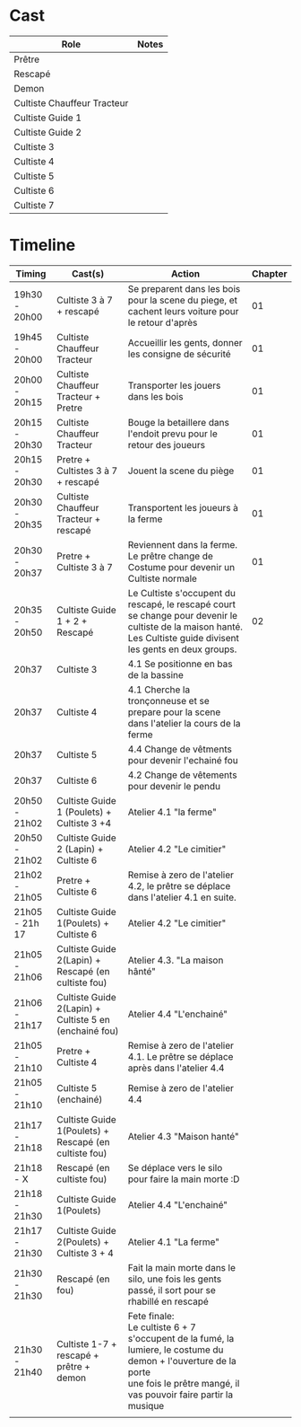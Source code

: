 # Cast

| Role                        | Notes |
| --------------------------- | ----- |
| Prêtre                      |       |
| Rescapé                     |       |
| Demon                       |       |
| Cultiste Chauffeur Tracteur |       |
| Cultiste Guide 1            |       |
| Cultiste Guide 2            |       |
| Cultiste 3                  |       |
| Cultiste 4                  |       |
| Cultiste 5                  |       |
| Cultiste 6                  |       |
| Cultiste 7                  |       |

# Timeline

| Timing         | Cast(s)                                                | Action                                                                                                                                                                                  | Chapter |
| -------------- | ------------------------------------------------------ | --------------------------------------------------------------------------------------------------------------------------------------------------------------------------------------- | ------- |
| 19h30 - 20h00  | Cultiste 3 à 7 + rescapé                               | Se preparent dans les bois pour la scene du piege, et cachent leurs voiture pour le retour d'après                                                                                      | 01      |
| 19h45 - 20h00  | Cultiste Chauffeur Tracteur                            | Accueillir les gents, donner les consigne de sécurité                                                                                                                                   | 01      |
| 20h00 - 20h15  | Cultiste Chauffeur Tracteur + Pretre                   | Transporter les jouers dans les bois                                                                                                                                                    | 01      |
| 20h15 - 20h30  | Cultiste Chauffeur Tracteur                            | Bouge la betaillere dans l'endoit prevu pour le retour des joueurs                                                                                                                      | 01      |
| 20h15 - 20h30  | Pretre + Cultistes 3 à 7 + rescapé                     | Jouent la scene du piège                                                                                                                                                                | 01      |
| 20h30 - 20h35  | Cultiste Chauffeur Tracteur + rescapé                  | Transportent les joueurs à la ferme                                                                                                                                                     | 01      |
| 20h30 - 20h37  | Pretre + Cultiste 3 à 7                                | Reviennent dans la ferme. Le prêtre change de Costume pour devenir un Cultiste normale                                                                                                  | 01      |
| 20h35 - 20h50  | Cultiste Guide 1 + 2 + Rescapé                         | Le Cultiste s'occupent du rescapé, le rescapé court se change pour devenir le cultiste de la maison hanté. Les Cultiste guide divisent les gents en deux groups.                        | 02      |
| 20h37          | Cultiste 3                                             | 4.1 Se positionne en bas de la bassine                                                                                                                                                  |         |
| 20h37          | Cultiste 4                                             | 4.1 Cherche la tronçonneuse et se prepare pour la scene dans l'atelier la cours de la ferme                                                                                             |         |
| 20h37          | Cultiste 5                                             | 4.4 Change de vêtments pour devenir l'echainé fou                                                                                                                                       |         |
| 20h37          | Cultiste 6                                             | 4.2 Change de vêtements pour devenir le pendu                                                                                                                                           |         |
| 20h50 - 21h02  | Cultiste Guide 1 (Poulets) + Cultiste 3 +4             | Atelier 4.1 "la ferme"                                                                                                                                                                  |         |
| 20h50 - 21h02  | Cultiste Guide 2 (Lapin) + Cultiste 6                  | Atelier 4.2 "Le cimitier"                                                                                                                                                               |         |
| 21h02 - 21h05  | Pretre + Cultiste 6                                    | Remise à zero de l'atelier 4.2, le prêtre se déplace dans l'atelier 4.1 en suite.                                                                                                       |         |
| 21h05 - 21h 17 | Cultiste Guide 1(Poulets) + Cultiste 6                 | Atelier 4.2 "Le cimitier"                                                                                                                                                               |         |
| 21h05 - 21h06  | Cultiste Guide 2(Lapin) + Rescapé (en cultiste fou)    | Atelier 4.3. "La maison hânté"                                                                                                                                                          |         |
| 21h06 - 21h17  | Cultiste Guide 2(Lapin) + Cultiste 5 en (enchainé fou) | Atelier 4.4 "L'enchainé"                                                                                                                                                                |         |
| 21h05 - 21h10  | Pretre + Cultiste 4                                    | Remise à zero de l'atelier 4.1. Le prêtre se déplace après dans l'atelier 4.4                                                                                                           |         |
| 21h05 - 21h10  | Cultiste 5 (enchainé)                                  | Remise à zero de l'atelier 4.4                                                                                                                                                          |         |
| 21h17 - 21h18  | Cultiste Guide 1(Poulets) + Rescapé (en cultiste fou)  | Atelier 4.3 "Maison hanté"                                                                                                                                                              |         |
| 21h18 - X      | Rescapé (en cultiste fou)                              | Se déplace vers le silo pour faire la main morte :D                                                                                                                                     |         |
| 21h18 - 21h30  | Cultiste Guide 1(Poulets)                              | Atelier 4.4 "L'enchainé"                                                                                                                                                                |         |
| 21h17 - 21h30  | Cultiste Guide 2(Poulets) + Cultiste 3 + 4             | Atelier 4.1 "La ferme"                                                                                                                                                                  |         |
| 21h30 - 21h30  | Rescapé (en fou)                                       | Fait la main morte dans le silo, une fois les gents passé, il sort pour se rhabillé en rescapé                                                                                          |         |
| 21h30 - 21h40  | Cultiste 1-7 + rescapé + prêtre + demon                | Fete finale: <br>Le cultiste 6 + 7 s'occupent de la fumé, la lumiere, le costume du demon + l'ouverture de la porte<br>une fois le prêtre mangé, il vas pouvoir faire partir la musique |         |
|                |                                                        |                                                                                                                                                                                         |         |
